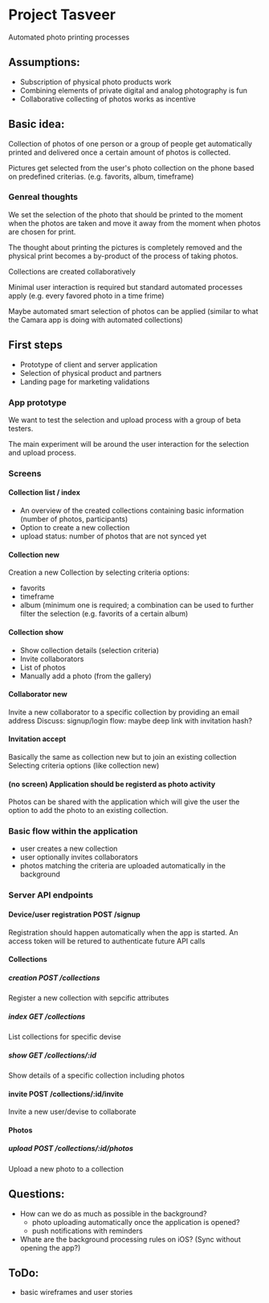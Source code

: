# Project Tasveer

Automated photo printing processes

## Assumptions:

* Subscription of physical photo products work
* Combining elements of private digital and analog photography is fun
* Collaborative collecting of photos works as incentive

## Basic idea:

Collection of photos of one person or a group of people get automatically printed and delivered once a certain amount of photos is collected.

Pictures get selected from the user's photo collection on the phone based on predefined criterias. (e.g. favorits, album, timeframe)

### Genreal thoughts

We set the selection of the photo that should be printed to the moment when the photos are 
taken and move it away from the moment when photos are chosen for print.

The thought about printing the pictures is completely removed and the physical print becomes
a by-product of the process of taking photos.

Collections are created collaboratively

Minimal user interaction is required but standard automated processes apply (e.g. every favored photo in a time frime)

Maybe automated smart selection of photos can be applied (similar to what the Camara app is doing with automated collections)


## First steps

* Prototype of client and server application
* Selection of physical product and partners
* Landing page for marketing validations

### App prototype

We want to test the selection and upload process with a group of beta testers.

The main experiment will be around the user interaction for the selection and upload process.


### Screens

#### Collection list / index
* An overview of the created collections containing basic information (number of photos, participants)
* Option to create a new collection
* upload status: number of photos that are not synced yet

#### Collection new
Creation a new Collection by selecting criteria options:
  - favorits
  - timeframe
  - album
  (minimum one is required; a combination can be used to further filter the selection (e.g. favorits of a certain album)

#### Collection show
* Show collection details (selection criteria)
* Invite collaborators
* List of photos
* Manually add a photo (from the gallery)

#### Collaborator new
Invite a new collaborator to a specific collection by providing an email address
Discuss: signup/login flow: maybe deep link with invitation hash?

#### Invitation accept
Basically the same as collection new but to join an existing collection
Selecting criteria options (like collection new) 


#### (no screen) Application should be registerd as photo activity
Photos can be shared with the application which will give the user the option to add the photo 
to an existing collection.


### Basic flow within the application

* user creates a new collection
* user optionally invites collaborators
* photos matching the criteria are uploaded automatically in the background


### Server API endpoints

#### Device/user registration POST /signup
Registration should happen automatically when the app is started.
An access token will be retured to authenticate future API calls

#### Collections

##### creation POST /collections
Register a new collection with sepcific attributes

##### index GET /collections
List collections for specific devise

##### show GET /collections/:id
Show details of a specific collection including photos

#### invite POST /collections/:id/invite
Invite a new user/devise to collaborate

#### Photos

##### upload POST /collections/:id/photos
Upload a new photo to a collection


## Questions:

* How can we do as much as possible in the background?
  - photo uploading automatically once the application is opened?
  - push notifications with reminders
* Whate are the background processing rules on iOS? (Sync without opening the app?)

## ToDo:

* basic wireframes and user stories
